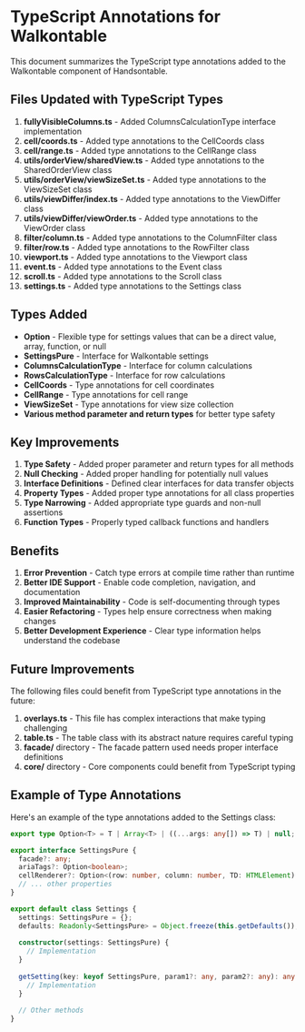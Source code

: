 # TypeScript Annotations for Walkontable

This document summarizes the TypeScript type annotations added to the Walkontable component of Handsontable.

## Files Updated with TypeScript Types

1. **fullyVisibleColumns.ts** - Added ColumnsCalculationType interface implementation
2. **cell/coords.ts** - Added type annotations to the CellCoords class
3. **cell/range.ts** - Added type annotations to the CellRange class
4. **utils/orderView/sharedView.ts** - Added type annotations to the SharedOrderView class
5. **utils/orderView/viewSizeSet.ts** - Added type annotations to the ViewSizeSet class
6. **utils/viewDiffer/index.ts** - Added type annotations to the ViewDiffer class
7. **utils/viewDiffer/viewOrder.ts** - Added type annotations to the ViewOrder class
8. **filter/column.ts** - Added type annotations to the ColumnFilter class
9. **filter/row.ts** - Added type annotations to the RowFilter class
10. **viewport.ts** - Added type annotations to the Viewport class
11. **event.ts** - Added type annotations to the Event class
12. **scroll.ts** - Added type annotations to the Scroll class
13. **settings.ts** - Added type annotations to the Settings class

## Types Added

- **Option<T>** - Flexible type for settings values that can be a direct value, array, function, or null
- **SettingsPure** - Interface for Walkontable settings
- **ColumnsCalculationType** - Interface for column calculations
- **RowsCalculationType** - Interface for row calculations
- **CellCoords** - Type annotations for cell coordinates
- **CellRange** - Type annotations for cell range
- **ViewSizeSet** - Type annotations for view size collection
- **Various method parameter and return types** for better type safety

## Key Improvements

1. **Type Safety** - Added proper parameter and return types for all methods
2. **Null Checking** - Added proper handling for potentially null values
3. **Interface Definitions** - Defined clear interfaces for data transfer objects
4. **Property Types** - Added proper type annotations for all class properties
5. **Type Narrowing** - Added appropriate type guards and non-null assertions
6. **Function Types** - Properly typed callback functions and handlers

## Benefits

1. **Error Prevention** - Catch type errors at compile time rather than runtime
2. **Better IDE Support** - Enable code completion, navigation, and documentation
3. **Improved Maintainability** - Code is self-documenting through types
4. **Easier Refactoring** - Types help ensure correctness when making changes
5. **Better Development Experience** - Clear type information helps understand the codebase

## Future Improvements

The following files could benefit from TypeScript type annotations in the future:

1. **overlays.ts** - This file has complex interactions that make typing challenging
2. **table.ts** - The table class with its abstract nature requires careful typing
3. **facade/** directory - The facade pattern used needs proper interface definitions
4. **core/** directory - Core components could benefit from TypeScript typing

## Example of Type Annotations

Here's an example of the type annotations added to the Settings class:

```typescript
export type Option<T> = T | Array<T> | ((...args: any[]) => T) | null;

export interface SettingsPure {
  facade?: any;
  ariaTags?: Option<boolean>;
  cellRenderer?: Option<(row: number, column: number, TD: HTMLElement) => void>;
  // ... other properties
}

export default class Settings {
  settings: SettingsPure = {};
  defaults: Readonly<SettingsPure> = Object.freeze(this.getDefaults());
  
  constructor(settings: SettingsPure) {
    // Implementation
  }
  
  getSetting(key: keyof SettingsPure, param1?: any, param2?: any): any {
    // Implementation
  }
  
  // Other methods
}
``` 